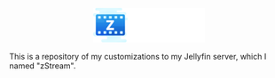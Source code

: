 <p align="center">
  <img src="https://raw.githubusercontent.com/ItsMeZany/zStream/main/assets/icon-transparent.png" width="40%" />
</p>
This is a repository of my customizations to my Jellyfin server, which I named "zStream".

